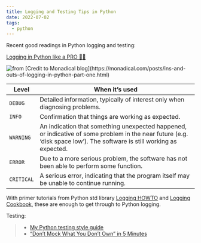```yaml
---
title: Logging and Testing Tips in Python
date: 2022-07-02
tags:
  - python
---
```


Recent good readings in Python logging and testing:

[Logging in Python like a PRO 🐍🌴](https://guicommits.com/how-to-log-in-python-like-a-pro/)

![](https://docs.monadical.com/uploads/5fb79fe51e47ca767ab94b61e.png 'from [Credit to Monadical blog](https://monadical.com/posts/ins-and-outs-of-logging-in-python-part-one.html)')

| Level      | When it’s used                                                                                                                                                         |
| ---------- | ---------------------------------------------------------------------------------------------------------------------------------------------------------------------- |
| `DEBUG`    | Detailed information, typically of interest only when diagnosing problems.                                                                                             |
| `INFO`     | Confirmation that things are working as expected.                                                                                                                      |
| `WARNING`  | An indication that something unexpected happened, or indicative of some problem in the near future (e.g. ‘disk space low’). The software is still working as expected. |
| `ERROR`    | Due to a more serious problem, the software has not been able to perform some function.                                                                                |
| `CRITICAL` | A serious error, indicating that the program itself may be unable to continue running.                                                                                 |

With primer tutorials from Python std library
[Logging HOWTO](https://docs.python.org/3/howto/logging.html) and
[Logging Cookbook](https://docs.python.org/3/howto/logging-cookbook.html), these
are enough to get through to Python logging.

Testing:

> - [My Python testing style guide](https://blog.thea.codes/my-python-testing-style-guide)
> - [“Don’t Mock What You Don’t Own” in 5 Minutes](https://hynek.me/articles/what-to-mock-in-5-mins)
